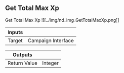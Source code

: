 ## Get Total Max Xp
Get Total Max Xp
![[../img/nd_img_GetTotalMaxXp.png]]

|Inputs||
|--|--|
| Target | Campaign Interface |

|Outputs||
|--|--|
| Return Value | Integer |
